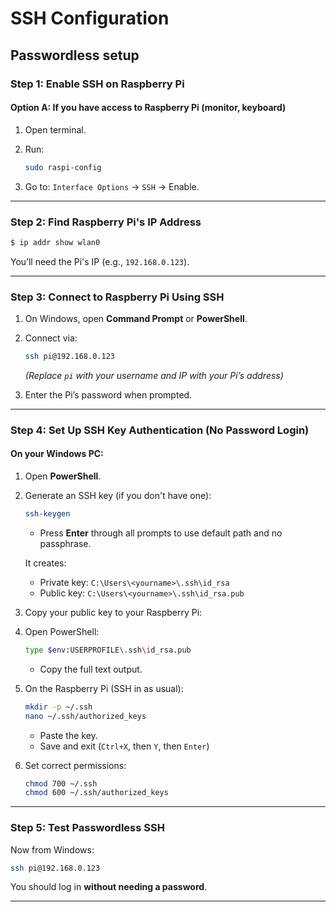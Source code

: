 # SSH Configuration

## Passwordless setup

### **Step 1: Enable SSH on Raspberry Pi**

#### Option A: If you have access to Raspberry Pi (monitor, keyboard)

1. Open terminal.
2. Run:

   ```bash
   sudo raspi-config
   ```
3. Go to: `Interface Options` → `SSH` → Enable.

---

### **Step 2: Find Raspberry Pi's IP Address**

   ```bash
   $ ip addr show wlan0
   ```

You’ll need the Pi's IP (e.g., `192.168.0.123`).

---

### **Step 3: Connect to Raspberry Pi Using SSH**

1. On Windows, open **Command Prompt** or **PowerShell**.

2. Connect via:

   ```bash
   ssh pi@192.168.0.123
   ```

   *(Replace `pi` with your username and IP with your Pi’s address)*

3. Enter the Pi’s password when prompted.

---

### **Step 4: Set Up SSH Key Authentication (No Password Login)**

#### On your Windows PC:

1. Open **PowerShell**.

2. Generate an SSH key (if you don't have one):

   ```bash
   ssh-keygen
   ```

   * Press **Enter** through all prompts to use default path and no passphrase.

   It creates:

   * Private key: `C:\Users\<yourname>\.ssh\id_rsa`
   * Public key: `C:\Users\<yourname>\.ssh\id_rsa.pub`

3. Copy your public key to your Raspberry Pi:

1. Open PowerShell:

   ```bash
   type $env:USERPROFILE\.ssh\id_rsa.pub
   ```

   * Copy the full text output.

2. On the Raspberry Pi (SSH in as usual):

   ```bash
   mkdir -p ~/.ssh
   nano ~/.ssh/authorized_keys
   ```

   * Paste the key.
   * Save and exit (`Ctrl+X`, then `Y`, then `Enter`)

3. Set correct permissions:

   ```bash
   chmod 700 ~/.ssh
   chmod 600 ~/.ssh/authorized_keys
   ```

---

### **Step 5: Test Passwordless SSH**

Now from Windows:

```bash
ssh pi@192.168.0.123
```

You should log in **without needing a password**.

---
